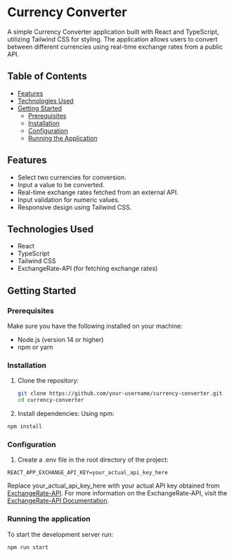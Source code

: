 # Currency Converter

A simple Currency Converter application built with React and TypeScript, utilizing Tailwind CSS for styling. The application allows users to convert between different currencies using real-time exchange rates from a public API.

## Table of Contents

- [Features](#features)
- [Technologies Used](#technologies-used)
- [Getting Started](#getting-started)
  - [Prerequisites](#prerequisites)
  - [Installation](#installation)
  - [Configuration](#configuration)
  - [Running the Application](#running-the-application)

## Features

- Select two currencies for conversion.
- Input a value to be converted.
- Real-time exchange rates fetched from an external API.
- Input validation for numeric values.
- Responsive design using Tailwind CSS.

## Technologies Used

- React
- TypeScript
- Tailwind CSS
- ExchangeRate-API (for fetching exchange rates)

## Getting Started

### Prerequisites

Make sure you have the following installed on your machine:

- Node.js (version 14 or higher)
- npm or yarn

### Installation

1. Clone the repository:

   ```bash
   git clone https://github.com/your-username/currency-converter.git
   cd currency-converter
   ```

2. Install dependencies:
   Using npm:

```bash
npm install
```

### Configuration

1. Create a .env file in the root directory of the project:

```
REACT_APP_EXCHANGE_API_KEY=your_actual_api_key_here
```

Replace your_actual_api_key_here with your actual API key obtained from [ExchangeRate-API](https://www.exchangerate-api.com).
For more information on the ExchangeRate-API, visit the [ExchangeRate-API Documentation](https://www.exchangerate-api.com/docs).

### Running the application

To start the development server run:

```bash
npm run start
```
